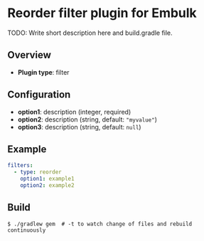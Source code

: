 # Reorder filter plugin for Embulk

TODO: Write short description here and build.gradle file.

## Overview

* **Plugin type**: filter

## Configuration

- **option1**: description (integer, required)
- **option2**: description (string, default: `"myvalue"`)
- **option3**: description (string, default: `null`)

## Example

```yaml
filters:
  - type: reorder
    option1: example1
    option2: example2
```


## Build

```
$ ./gradlew gem  # -t to watch change of files and rebuild continuously
```
